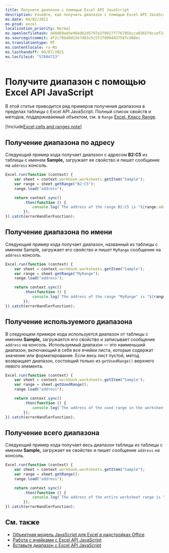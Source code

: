 ```yaml
---
title: Получите диапазон с помощью Excel API JavaScript
description: Узнайте, как получить диапазон с помощью Excel API JavaScript.
ms.date: 04/02/2021
ms.prod: excel
localization_priority: Normal
ms.openlocfilehash: d48d69a45e964db2d5797e2f0927f776795bcca0365f0ccef245fcd3682a3a72
ms.sourcegitcommit: 4f2c76b48d15e7d03c5c5f1f809493758fcd88ec
ms.translationtype: MT
ms.contentlocale: ru-RU
ms.lasthandoff: 08/07/2021
ms.locfileid: "57084723"
---
```

# <a name="get-a-range-using-the-excel-javascript-api"></a>Получите диапазон с помощью Excel API JavaScript

В этой статье приводится ряд примеров получения диапазона в пределах таблицы с Excel API JavaScript. Полный список свойств и методов, поддерживаемый объектом, см. в `Range` [Excel. Класс Range](/javascript/api/excel/excel.range).

[!include[Excel cells and ranges note](../includes/note-excel-cells-and-ranges.md)]

## <a name="get-range-by-address"></a>Получение диапазона по адресу

Следующий пример кода получает диапазон с адресом **B2:C5** из таблицы с именем **Sample,** загружает ее свойство и пишет сообщение на `address` консоль.

```js
Excel.run(function (context) {
    var sheet = context.workbook.worksheets.getItem("Sample");
    var range = sheet.getRange("B2:C5");
    range.load("address");

    return context.sync()
        .then(function () {
            console.log(`The address of the range B2:C5 is "${range.address}"`);
        });
}).catch(errorHandlerFunction);
```

## <a name="get-range-by-name"></a>Получение диапазона по имени

Следующий пример кода получает диапазон, названный из таблицы с именем Sample, загружает его свойство и пишет `MyRange` сообщение на  `address` консоль.

```js
Excel.run(function (context) {
    var sheet = context.workbook.worksheets.getItem("Sample");
    var range = sheet.getRange("MyRange");
    range.load("address");

    return context.sync()
        .then(function () {
            console.log(`The address of the range "MyRange" is "${range.address}"`);
        });
}).catch(errorHandlerFunction);
```

## <a name="get-used-range"></a>Получение используемого диапазона

В следующем примере кода используется диапазон от таблицы с именем **Sample,** загружается его свойство и записывает сообщение `address` на консоль. Используемый диапазон — это наименьший диапазон, включающий в себя все ячейки листа, которые содержат значение или форматирование. Если весь лист пустой, метод возвращает диапазон, состоящий только из `getUsedRange()` верхнего левого элемента.

```js
Excel.run(function (context) {
    var sheet = context.workbook.worksheets.getItem("Sample");
    var range = sheet.getUsedRange();
    range.load("address");

    return context.sync()
        .then(function () {
            console.log(`The address of the used range in the worksheet is "${range.address}"`);
        });
}).catch(errorHandlerFunction);
```

## <a name="get-entire-range"></a>Получение всего диапазона

Следующий пример кода получает весь диапазон таблицы из таблицы с именем **Sample,** загружает ее свойство и пишет сообщение `address` на консоль.

```js
Excel.run(function (context) {
    var sheet = context.workbook.worksheets.getItem("Sample");
    var range = sheet.getRange();
    range.load("address");

    return context.sync()
        .then(function () {
            console.log(`The address of the entire worksheet range is "${range.address}"`);
        });
}).catch(errorHandlerFunction);
```

## <a name="see-also"></a>См. также

- [Объектная модель JavaScript для Excel в надстройках Office](excel-add-ins-core-concepts.md)
- [Работа с ячейками с Excel API JavaScript](excel-add-ins-cells.md)
- [Вставьте диапазон с Excel API JavaScript](excel-add-ins-ranges-insert.md)
